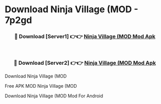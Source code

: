 # Download Ninja Village (MOD - 7p2gd



<div align="center">
<h3>🔴 Download [Server1] 👉👉 <a href="https://momento.my/?title=Ninja_Village_(MOD">Ninja Village (MOD Mod Apk</a></h3><br>

<h3>🔴 Download [Server2] 👉👉 <a href="https://momento.my/?title=Ninja_Village_(MOD">Ninja Village (MOD Mod Apk</a></h3>
</div>



Download Ninja Village (MOD 

Free APK MOD Ninja Village (MOD 

Download Ninja Village (MOD Mod For Android
